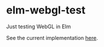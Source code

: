 # elm-webgl-test
Just testing WebGL in Elm

See the current implementation [here](https://thistent.github.io/elm-webgl-test/).
